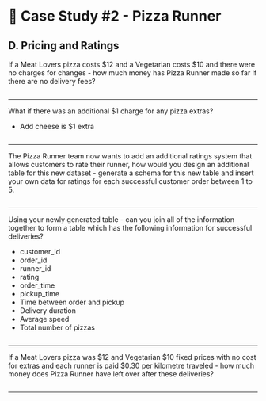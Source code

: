 # 🍕 Case Study #2 - Pizza Runner
## D. Pricing and Ratings

If a Meat Lovers pizza costs $12 and a Vegetarian costs $10 and there were no charges for changes - how much money has Pizza Runner made so far if there are no delivery fees?

```sql

```

***

What if there was an additional $1 charge for any pizza extras?
- Add cheese is $1 extra

```sql

```

***

The Pizza Runner team now wants to add an additional ratings system that allows customers to rate their runner, how would you design an additional table for this new dataset - generate a schema for this new table and insert your own data for ratings for each successful customer order between 1 to 5.

```sql

```

***

Using your newly generated table - can you join all of the information together to form a table which has the following information for successful deliveries?
- customer_id
- order_id
- runner_id
- rating
- order_time
- pickup_time
- Time between order and pickup
- Delivery duration
- Average speed
- Total number of pizzas

```sql

```

***

If a Meat Lovers pizza was $12 and Vegetarian $10 fixed prices with no cost for extras and each runner is paid $0.30 per kilometre traveled - how much money does Pizza Runner have left over after these deliveries?
```sql

```

***
